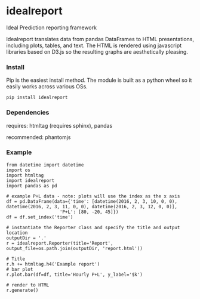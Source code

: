# idealreport
Ideal Prediction reporting framework

Idealreport translates data from pandas DataFrames to HTML presentations, including plots, tables, and text.  The HTML is rendered using javascript libraries based on D3.js so the resulting graphs are aesthetically pleasing.

### Install
Pip is the easiest install method.  The module is built as a python wheel so it easily works across various OSs.
```
pip install idealreport
```

### Dependencies
requires: htmltag (requires sphinx), pandas 

recommended: phantomjs

### Example
```
from datetime import datetime
import os
import htmltag
import idealreport
import pandas as pd

# example P+L data - note: plots will use the index as the x axis 
df = pd.DataFrame(data={'time': [datetime(2016, 2, 3, 10, 0, 0), datetime(2016, 2, 3, 11, 0, 0), datetime(2016, 2, 3, 12, 0, 0)],
                    'P+L': [80, -20, 45]})
df = df.set_index('time')

# instantiate the Reporter class and specify the title and output location
outputDir = '.'
r = idealreport.Reporter(title='Report', output_file=os.path.join(outputDir, 'report.html'))

# Title
r.h += htmltag.h4('Example report')
# bar plot 
r.plot.bar(df=df, title='Hourly P+L', y_label='$k')

# render to HTML
r.generate()
```
